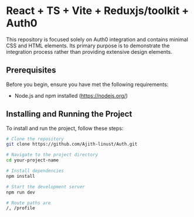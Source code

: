 # React + TS + Vite + Reduxjs/toolkit + Auth0

This repository is focused solely on Auth0 integration and contains minimal CSS and HTML elements. Its primary purpose is to demonstrate the integration process rather than providing extensive design elements.

## Prerequisites

Before you begin, ensure you have met the following requirements:
- Node.js and npm installed (https://nodejs.org/)

## Installing and Running the Project

To install and run the project, follow these steps:

```bash
# Clone the repository
git clone https://github.com/Ajith-linust/Auth.git

# Navigate to the project directory
cd your-project-name

# Install dependencies
npm install

# Start the development server
npm run dev

# Route paths are 
/, /profile

